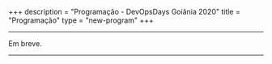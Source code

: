 +++
description = "Programação - DevOpsDays Goiânia 2020"
title = "Programação"
type = "new-program"
+++
<div class="row">
    <div class="col">
        <hr /> Em breve.
        <hr />
    </div>
</div>